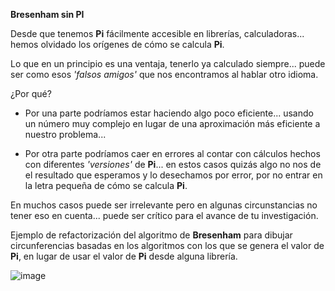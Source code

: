**Bresenham sin PI**

Desde que tenemos **Pi** fácilmente accesible en librerías, calculadoras... hemos olvidado los orígenes de cómo se calcula **Pi**.

 Lo que en un principio es una ventaja, tenerlo ya calculado siempre... puede ser como esos *'falsos amigos'* que nos encontramos al hablar otro idioma.
 
 ¿Por qué?
 
  - Por una parte podríamos estar haciendo algo poco eficiente... usando un número muy complejo en lugar de una aproximación más eficiente a nuestro problema...
    
  - Por otra parte podríamos caer en errores al contar con cálculos hechos con diferentes *'versiones'* de **Pi**... en estos casos quizás algo no nos de el resultado que esperamos y lo desechamos por error, por no entrar en la letra pequeña de cómo se calcula **Pi**.
  
   En muchos casos puede ser irrelevante pero en algunas circunstancias no tener eso en cuenta... puede ser crítico para el avance de tu investigación.

  

Ejemplo de refactorización del algoritmo de **Bresenham** para dibujar circunferencias basadas en los algoritmos con los que se genera el valor de **Pi**, en lugar de usar el valor de **Pi** desde alguna librería.

![image](https://github.com/jiriartem/html/assets/77533807/f63cdd46-38c9-42bd-a151-c76640d955b5)
